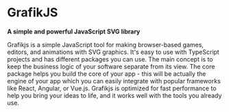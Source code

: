 # GrafikJS

**A simple and powerful JavaScript SVG library**

Grafikjs is a simple JavaScript tool for making browser-based games, editors, and animations with SVG graphics. It's easy to use with TypeScript projects and has different packages you can use.
The main concept is to keep the business logic of your software separate from its view. The core package helps you build the core of your app - this will be actually the engine of your app which you can easily integrate with popular frameworks like React, Angular, or Vue.js.
Grafikjs is optimized for fast performance to help you bring your ideas to life, and it works well with the tools you already use.
